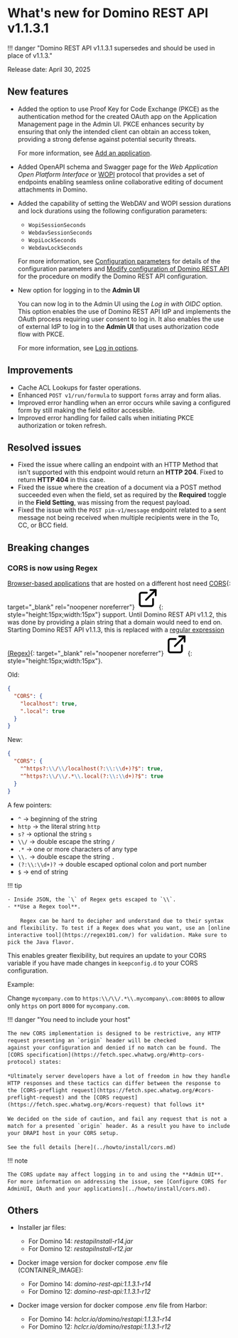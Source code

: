 # What's new for Domino REST API v1.1.3.1

!!! danger "Domino REST API v1.1.3.1 supersedes and should be used in place of v1.1.3."

Release date: April 30, 2025

<!--Release date: April 21, 2025-->

## New features

- Added the option to use Proof Key for Code Exchange (PKCE) as the authentication method for the created OAuth app on the Application Management page in the Admin UI. PKCE enhances security by ensuring that only the intended client can obtain an access token, providing a strong defense against potential security threats.

  For more information, see [Add an application](../references/usingwebui/appui.md#add-an-application).

- Added OpenAPI schema and Swagger page for the _Web Application Open Platform Interface_ or [WOPI](../references/openapidefinitions.md#wopi) protocol that provides a set of endpoints enabling seamless online collaborative editing of document attachments in Domino.

- Added the capability of setting the WebDAV and WOPI session durations and lock durations using the following configuration parameters:

  - `WopiSessionSeconds`
  - `WebdavSessionSeconds`
  - `WopiLockSeconds`
  - `WebdavLockSeconds`

  For more information, see [Configuration parameters](../references/parameters.md#parameters-in-json-files) for details of the configuration parameters and [Modify configuration of Domino REST API](../howto/install/modifyconfig.md) for the procedure on modify the Domino REST API configuration.

- New option for logging in to the **Admin UI**

  You can now log in to the Admin UI using the _Log in with OIDC_ option. This option enables the use of Domino REST API IdP and implements the OAuth process requiring user consent to log in. It also enables the use of external IdP to log in to the **Admin UI** that uses authorization code flow with PKCE.

  For more information, see [Log in options](../references/usingwebui/index.md#log-in-options).

## Improvements

- Cache ACL Lookups for faster operations.
- Enhanced `POST v1/run/formula` to support `forms` array and form alias.
- Improved error handling when an error occurs while saving a configured form by still making the field editor accessible.
- Improved error handling for failed calls when initiating PKCE authorization or token refresh.

## Resolved issues

- Fixed the issue where calling an endpoint with an HTTP Method that isn't supported with this endpoint would return an **HTTP 204**. Fixed to return **HTTP 404** in this case.
- Fixed the issue where the creation of a document via a POST method succeeded even when the field, set as required by the **Required** toggle in the **Field Setting**, was missing from the request payload.
- Fixed the issue with the `POST pim-v1/message` endpoint related to a sent message not being received when multiple recipients were in the To, CC, or BCC field.

## Breaking changes

### CORS is now using Regex

[Browser-based applications](../references/usingdominorestapi/keepapplications.md) that are hosted on a different host need [CORS](https://developer.mozilla.org/en-US/docs/Glossary/CORS 'Opens a new tab'){: target="\_blank" rel="noopener noreferrer"}&nbsp;![link image](../assets/images/external-link.svg){: style="height:15px;width:15px"} support. Until Domino REST API v1.1.2, this was done by providing a plain string that a domain would need to end on. Starting Domino REST API v1.1.3, this is replaced with a [regular expression (Regex)](https://en.wikipedia.org/wiki/Regular_expression 'Opens a new tab'){: target="\_blank" rel="noopener noreferrer"}&nbsp;![link image](../assets/images/external-link.svg){: style="height:15px;width:15px"}.

Old:

```json
{
  "CORS": {
    "localhost": true,
    ".local": true
  }
}
```

New:

```json
{
  "CORS": {
    "^https?:\\/\\/localhost(?:\\:\\d+)?$": true,
    "^https?:\\/\\/.*\\.local(?:\\:\\d+)?$": true
  }
}
```

A few pointers:

- `^` &rarr; beginning of the string
- `http` &rarr; the literal string `http`
- `s?` &rarr; optional the string `s`
- `\\/` &rarr; double escape the string `/`
- `.*` &rarr; one or more characters of any type
- `\\.` &rarr; double escape the string `.`
- `(?:\\:\\d+)?` &rarr; double escaped optional colon and port number
- `$` &rarr; end of string

!!! tip

    - Inside JSON, the `\` of Regex gets escaped to `\\`.
    - **Use a Regex tool**.
    
        Regex can be hard to decipher and understand due to their syntax and flexibility. To test if a Regex does what you want, use an [online interactive tool](https://regex101.com/) for validation. Make sure to pick the Java flavor.

This enables greater flexibility, but requires an update to your CORS variable if you have made changes in `keepconfig.d` to your CORS configuration.

Example:

Change `mycompany.com` to `https:\\/\\/.*\\.mycompany\.com:8000$` to allow only `https` on port `8000` for `mycompany.com`.

!!! danger "You need to include your host"

    The new CORS implementation is designed to be restrictive, any HTTP request presenting an `origin` header will be checked
    against your configuration and denied if no match can be found. The [CORS specification](https://fetch.spec.whatwg.org/#http-cors-protocol) states:

    *Ultimately server developers have a lot of freedom in how they handle HTTP responses and these tactics can differ between the response to the [CORS-preflight request](https://fetch.spec.whatwg.org/#cors-preflight-request) and the [CORS request](https://fetch.spec.whatwg.org/#cors-request) that follows it*

    We decided on the side of caution, and fail any request that is not a match for a presented `origin` header. As a result you have to include your DRAPI host in your CORS setup.

    See the full details [here](../howto/install/cors.md)

!!! note

    The CORS update may affect logging in to and using the **Admin UI**. For more information on addressing the issue, see [Configure CORS for AdminUI, OAuth and your applications](../howto/install/cors.md). 

## Others

- Installer jar files:
    - For Domino 14: _restapiInstall-r14.jar_
    - For Domino 12: _restapiInstall-r12.jar_

- Docker image version for docker compose .env file (CONTAINER_IMAGE):
    - For Domino 14: _domino-rest-api:1.1.3.1-r14_
    - For Domino 12: _domino-rest-api:1.1.3.1-r12_

- Docker image version for docker compose .env file from Harbor:
    - For Domino 14: _hclcr.io/domino/restapi:1.1.3.1-r14_
    - For Domino 12: _hclcr.io/domino/restapi:1.1.3.1-r12_
